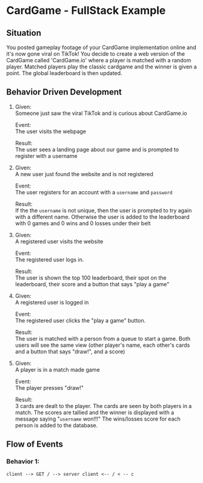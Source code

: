 # CardGame - FullStack Example

## Situation

You posted gameplay footage of your CardGame implementation online and it's now gone viral on TikTok! You decide to create a web version of the CardGame called 'CardGame.io' where a player is matched with a random player. Matched players play the classic cardgame and the winner is given a point. The global leaderboard is then updated.


## Behavior Driven Development

1. Given:<br>
    Someone just saw the viral TikTok and is curious about CardGame.io

    Event:<br>
    The user visits the webpage

    Result:<br>
    The user sees a landing page about our game and is prompted to register with a username


2. Given:<br>
    A new user just found the website and is not registered

    Event:<br>
        The user registers for an account with a `username` and `password`

    Result:<br>
        If the the `username` is not unique, then the user is prompted to try again with a different name. Otherwise the user is added to the leaderboard with 0 games and 0 wins and 0 losses under their belt


3. Given:<br>
   A registered user visits the website

   Event:<br>
   The registered user logs in.

   Result:<br>
   The user is shown the top 100 leaderboard, their spot on the leaderboard, their score and a button that says "play a game"

4. Given:<br>
   A registered user is logged in

   Event:<br>
   The registered user clicks the "play a game" button.

   Result:<br>
   The user is matched with a person from a queue to start a game. Both users will see the same view (other player's name, each other's cards and a button that says "draw!", and a score)

5. Given:<br>
    A player is in a match made game

    Event:<br>
    The player presses "draw!"

    Result:<br>
    3 cards are dealt to the player. The cards are seen by both players in a match. The scores are tallied and the winner is displayed with a message saying "`username` won!!!" The wins/losses score for each person is added to the database.

## Flow of Events

### Behavior 1:
`
    client --> GET / --> server
    client <-- / < -- c
`
